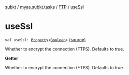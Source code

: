 [subkt](../../index.md) / [myaa.subkt.tasks](../index.md) / [FTP](index.md) / [useSsl](./use-ssl.md)

# useSsl

`val useSsl: `[`Property`](https://docs.gradle.org/current/javadoc/org/gradle/api/provider/Property.html)`<`[`Boolean`](https://kotlinlang.org/api/latest/jvm/stdlib/kotlin/-boolean/index.html)`>` [(source)](https://github.com/Myaamori/SubKt/blob/0.1.19/src/main/kotlin/myaa/subkt/tasks/tasks.kt#L1795)

Whether to encrypt the connection (FTPS). Defaults to true.

**Getter**

Whether to encrypt the connection (FTPS). Defaults to true.

